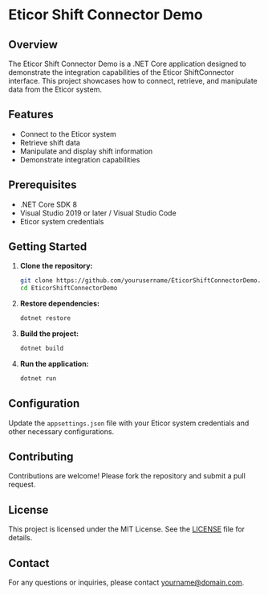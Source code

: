 
# Eticor Shift Connector Demo

## Overview

The Eticor Shift Connector Demo is a .NET Core application designed to demonstrate the integration capabilities of the Eticor ShiftConnector interface. This project showcases how to connect, retrieve, and manipulate data from the Eticor system.

## Features

- Connect to the Eticor system
- Retrieve shift data
- Manipulate and display shift information
- Demonstrate integration capabilities

## Prerequisites

- .NET Core SDK 8
- Visual Studio 2019 or later / Visual Studio Code
- Eticor system credentials

## Getting Started

1. **Clone the repository:**
    ```sh
    git clone https://github.com/yourusername/EticorShiftConnectorDemo.git
    cd EticorShiftConnectorDemo
    ```

2. **Restore dependencies:**
    ```sh
    dotnet restore
    ```

3. **Build the project:**
    ```sh
    dotnet build
    ```

4. **Run the application:**
    ```sh
    dotnet run
    ```

## Configuration

Update the `appsettings.json` file with your Eticor system credentials and other necessary configurations.

## Contributing

Contributions are welcome! Please fork the repository and submit a pull request.

## License

This project is licensed under the MIT License. See the [LICENSE](LICENSE) file for details.

## Contact

For any questions or inquiries, please contact [yourname@domain.com](mailto:yourname@domain.com).

